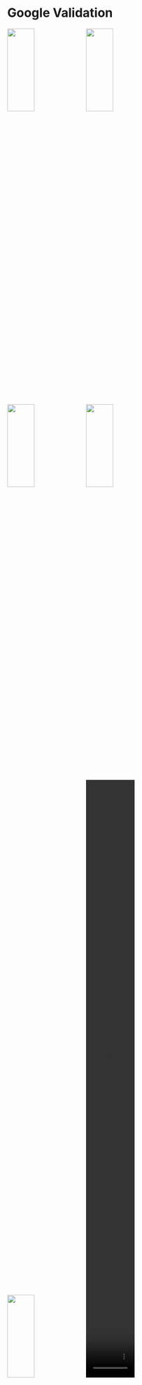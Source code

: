 # Google Validation
<img src="https://github.com/sadhana5953/resume_app_daily_task/assets/148869257/57fdf494-8d4d-4e3e-8afd-0dcb26a3a887" height=22% width=35%>
<img src="https://github.com/sadhana5953/resume_app_daily_task/assets/148869257/c6cda45b-5f35-44d9-9dd2-a1ae4e4e5309" height=22% width=35%>
<img src="https://github.com/sadhana5953/resume_app_daily_task/assets/148869257/114cb39b-d1fd-4021-b59a-ecc8ac3ac2b6" height=22% width=35%>
<img src="https://github.com/sadhana5953/resume_app_daily_task/assets/148869257/4deac935-b7bd-4c9e-866c-1d106abf00a2" height=22% width=35%>
<img src="https://github.com/sadhana5953/resume_app_daily_task/assets/148869257/cbdf772d-68ea-4264-8900-58bd26cd76a8" height=22% width=35%>
<video src="https://github.com/sadhana5953/resume_app_daily_task/assets/148869257/043de5b8-3f5d-43c0-86b3-ad86a324fcdc" height=35% width=22%>


# Resume App
# What is List ? 
-  List is used to representing a collection of objects.
- List is collection of multiple value of all data type.
- List is denoted by '[]'. 

## Example:
```bash
import 'dart:io';
void main()
{
   List numbers=[3, 1, 4, 1, 5, 9, 2, 6, 5];
   print("Numbers: $numbers");
}
````
## Add Element:
```bash
import 'dart:io';
void main()
{
   List numbers=[3, 1, 4, 1, 5, 9, 2, 6, 5];
   numbers.add(10);
   print("Numbers: $numbers");
}
````

## Remove Element:
```bash
import 'dart:io';
void main()
{
   List numbers=[3, 1, 4, 1, 5, 9, 2, 6, 5];

   //Remove element by value
   numbers.remove(9);

   //Remove element by index
   numbers.removeAt(1);

   print("Numbers: $numbers");
}
````
## Find length of list:
```bash
import 'dart:io';
void main()
{
   List numbers=[3, 1, 4, 1, 5, 9, 2, 6, 5];

   print("Numbers length: ${numbers.length}");
}
````
## Reverce the list:
```bash
import 'dart:io';
void main()
{
   List numbers=[3, 1, 4, 1, 5, 9, 2, 6, 5];

  numbers = numbers.reversed.toList();
  print('Reversed list: $numbers');
}
````
## Clear the list:
```bash
import 'dart:io';
void main()
{
   List numbers=[3, 1, 4, 1, 5, 9, 2, 6, 5];

   numbers.clear();
  print('After clearing: $numbers');
}
````
# What is Map ? 
- Map is an object that stores data in the form of a key-value pair.
- Each value is associated with its key, and it is used to access its corresponding value.
-  In Map, each key must be unique, but the same value can occur multiple times.

## Example:
```bash
import 'dart:io';
void main() {
  Map<String, int> person = {
    'Emre': 30,
    'Sanem': 25,
    'Charlie': 35,
  };
}
````

## Generics :
- Generics provide a way to write reusable code that can work with different types. 
- They allow you to define classes, functions, and interfaces that can operate on a variety of data types without sacrificing type safety. 
- Generics are denoted by using angle brackets < > and a type parameter.

### Example:
```bash

void main() {
  // Creating a list of integers
  List<int> numbers = [1, 2, 3, 4, 5];
  print(numbers); // Output: [1, 2, 3, 4, 5]

  // Creating a list of strings
  List<String> fruits = ['Apple', 'Banana', 'Orange', 'Grapes'];
  print(fruits); // Output: [Apple, Banana, Orange, Grapes]

  // Creating a map with generics
  Map<String, int> person = {
    'Sanem': 30,
    'Emre': 25,
    'Charlie': 35,
  };

  print('$person');
}
````
# Status Bar:
##  Global :
```bash
class MyApp extends StatelessWidget {
  const MyApp({super.key});

  @override
  Widget build(BuildContext context) {
    SystemChrome.setSystemUIOverlayStyle(SystemUiOverlayStyle(statusBarColor: Colors.red));
    SystemChrome.setPreferredOrientations([DeviceOrientation.landscapeLeft]);
    return  MaterialApp(
      debugShowCheckedModeBanner:  false,
      routes:AppRoutes.routes,
    );
  }
}
````
## AppBar :
```bash
class _homescreenState extends State<homescreen> {
  @override
  Widget build(BuildContext context) {
    return Scaffold(
      appBar: AppBar(
        systemOverlayStyle: SystemUiOverlayStyle(statusBarColor: Colors.red),
      ),
    );
  }
}
````
# Drawer Page
<img src="https://github.com/sadhana5953/resume_app_daily_task/assets/148869257/d69ab547-465c-46da-9824-076ed3358ca8" height=22% width=35%>

# Login Page
<img src="https://github.com/sadhana5953/resume_app_daily_task/assets/148869257/96159164-0154-4ae5-817b-ccc344dbcca2" height=22% width=35%>
<img src="https://github.com/sadhana5953/resume_app_daily_task/assets/148869257/c4daf0ac-e0cf-4c27-837b-b0b62f94f890" height=22% width=35%>
<video src="https://github.com/sadhana5953/resume_app_daily_task/assets/148869257/409a1e8e-eda2-4bd3-8aaf-e3ca9cdc1780" height=22% width=35%>
